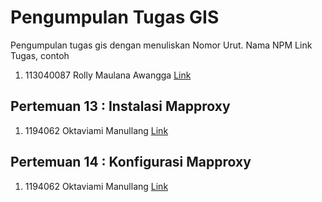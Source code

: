 # Pengumpulan Tugas GIS
Pengumpulan tugas gis dengan menuliskan
Nomor Urut. Nama NPM Link Tugas, contoh
1. 113040087 Rolly Maulana Awangga [Link](https://kampus.awangga.net/)

## Pertemuan 13 : Instalasi Mapproxy
1. 1194062 Oktaviami Manullang [Link](https://youtu.be/3I3HpELbqdk)


## Pertemuan 14 : Konfigurasi Mapproxy
1. 1194062 Oktaviami Manullang [Link](https://youtu.be/-BwymyXWinI)
